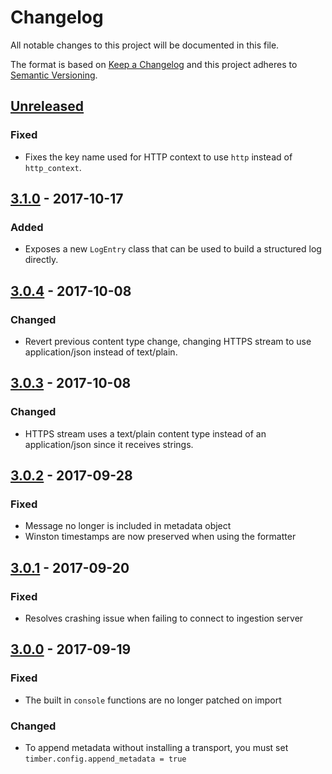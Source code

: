 # Changelog

All notable changes to this project will be documented in this file.

The format is based on [Keep a Changelog](http://keepachangelog.com/en/1.0.0/)
and this project adheres to [Semantic Versioning](http://semver.org/spec/v2.0.0.html).

## [Unreleased]

### Fixed

  - Fixes the key name used for HTTP context to use `http` instead of `http_context`.

## [3.1.0] - 2017-10-17

### Added

  - Exposes a new `LogEntry` class that can be used to build a structured log directly.

## [3.0.4] - 2017-10-08

### Changed

  - Revert previous content type change, changing HTTPS stream to use application/json instead of text/plain.

## [3.0.3] - 2017-10-08

### Changed

  - HTTPS stream uses a text/plain content type instead of an application/json since it
    receives strings.

## [3.0.2] - 2017-09-28

### Fixed

  - Message no longer is included in metadata object
  - Winston timestamps are now preserved when using the formatter

## [3.0.1] - 2017-09-20

### Fixed

  - Resolves crashing issue when failing to connect to ingestion server

## [3.0.0] - 2017-09-19

### Fixed

  - The built in `console` functions are no longer patched on import

### Changed

  - To append metadata without installing a transport, you must set `timber.config.append_metadata = true`

[Unreleased]: https://github.com/timberio/timber-node/compare/v3.1.0...HEAD
[3.1.0]: https://github.com/timberio/timber-node/compare/v3.0.4...v3.1.0
[3.0.4]: https://github.com/timberio/timber-node/compare/v3.0.3...v3.0.4
[3.0.3]: https://github.com/timberio/timber-node/compare/v3.0.2...v3.0.3
[3.0.2]: https://github.com/timberio/timber-node/compare/v3.0.1...v3.0.2
[3.0.1]: https://github.com/timberio/timber-node/compare/v3.0.0...v3.0.1
[3.0.0]: https://github.com/timberio/timber-node/compare/v2.1.1...v3.0.0
